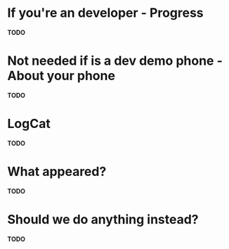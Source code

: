 # If you're an developer - Progress
__TODO__


# Not needed if is a dev demo phone - About your phone
__TODO__

# LogCat
<!-- we need orignal logcat or adrt logcat -->
__TODO__

# What appeared?
__TODO__

# Should we do anything instead?
__TODO__

<!-- this is not needed if nothing you can give -->

